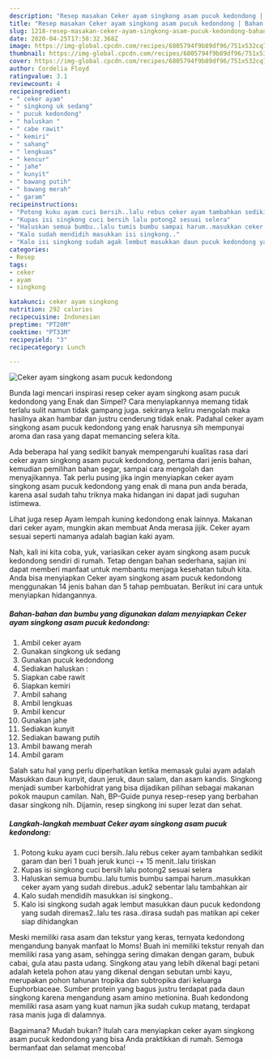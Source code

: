 ```yaml
---
description: "Resep masakan Ceker ayam singkong asam pucuk kedondong | Bahan Membuat Ceker ayam singkong asam pucuk kedondong Yang Paling Enak"
title: "Resep masakan Ceker ayam singkong asam pucuk kedondong | Bahan Membuat Ceker ayam singkong asam pucuk kedondong Yang Paling Enak"
slug: 1218-resep-masakan-ceker-ayam-singkong-asam-pucuk-kedondong-bahan-membuat-ceker-ayam-singkong-asam-pucuk-kedondong-yang-paling-enak
date: 2020-04-25T17:58:32.368Z
image: https://img-global.cpcdn.com/recipes/6805794f9b89df96/751x532cq70/ceker-ayam-singkong-asam-pucuk-kedondong-foto-resep-utama.jpg
thumbnail: https://img-global.cpcdn.com/recipes/6805794f9b89df96/751x532cq70/ceker-ayam-singkong-asam-pucuk-kedondong-foto-resep-utama.jpg
cover: https://img-global.cpcdn.com/recipes/6805794f9b89df96/751x532cq70/ceker-ayam-singkong-asam-pucuk-kedondong-foto-resep-utama.jpg
author: Cordelia Floyd
ratingvalue: 3.1
reviewcount: 4
recipeingredient:
- " ceker ayam"
- " singkong uk sedang"
- " pucuk kedondong"
- " haluskan "
- " cabe rawit"
- " kemiri"
- " sahang"
- " lengkuas"
- " kencur"
- " jahe"
- " kunyit"
- " bawang putih"
- " bawang merah"
- " garam"
recipeinstructions:
- "Potong kuku ayam cuci bersih..lalu rebus ceker ayam tambahkan sedikit garam dan beri 1 buah jeruk kunci -+ 15 menit..lalu tiriskan"
- "Kupas isi singkong cuci bersih lalu potong2 sesuai selera"
- "Haluskan semua bumbu..lalu tumis bumbu sampai harum..masukkan ceker ayam yang sudah direbus..aduk2 sebentar lalu tambahkan air"
- "Kalo sudah mendidih masukkan isi singkong.."
- "Kalo isi singkong sudah agak lembut masukkan daun pucuk kedondong yang sudah diremas2..lalu tes rasa..dirasa sudah pas matikan api ceker siap dihidangkan"
categories:
- Resep
tags:
- ceker
- ayam
- singkong

katakunci: ceker ayam singkong 
nutrition: 292 calories
recipecuisine: Indonesian
preptime: "PT20M"
cooktime: "PT33M"
recipeyield: "3"
recipecategory: Lunch

---
```



![Ceker ayam singkong asam pucuk kedondong](https://img-global.cpcdn.com/recipes/6805794f9b89df96/751x532cq70/ceker-ayam-singkong-asam-pucuk-kedondong-foto-resep-utama.jpg)

Bunda lagi mencari inspirasi resep ceker ayam singkong asam pucuk kedondong yang Enak dan Simpel? Cara menyiapkannya memang tidak terlalu sulit namun tidak gampang juga. sekiranya keliru mengolah maka hasilnya akan hambar dan justru cenderung tidak enak. Padahal ceker ayam singkong asam pucuk kedondong yang enak harusnya sih mempunyai aroma dan rasa yang dapat memancing selera kita.

Ada beberapa hal yang sedikit banyak mempengaruhi kualitas rasa dari ceker ayam singkong asam pucuk kedondong, pertama dari jenis bahan, kemudian pemilihan bahan segar, sampai cara mengolah dan menyajikannya. Tak perlu pusing jika ingin menyiapkan ceker ayam singkong asam pucuk kedondong yang enak di mana pun anda berada, karena asal sudah tahu triknya maka hidangan ini dapat jadi suguhan istimewa.

Lihat juga resep Ayam lempah kuning kedondong enak lainnya. Makanan dari ceker ayam, mungkin akan membuat Anda merasa jijik. Ceker ayam sesuai seperti namanya adalah bagian kaki ayam.


Nah, kali ini kita coba, yuk, variasikan ceker ayam singkong asam pucuk kedondong sendiri di rumah. Tetap dengan bahan sederhana, sajian ini dapat memberi manfaat untuk membantu menjaga kesehatan tubuh kita. Anda bisa menyiapkan Ceker ayam singkong asam pucuk kedondong menggunakan 14 jenis bahan dan 5 tahap pembuatan. Berikut ini cara untuk menyiapkan hidangannya.

<!--inarticleads1-->

##### Bahan-bahan dan bumbu yang digunakan dalam menyiapkan Ceker ayam singkong asam pucuk kedondong:

1. Ambil  ceker ayam
1. Gunakan  singkong uk sedang
1. Gunakan  pucuk kedondong
1. Sediakan  haluskan :
1. Siapkan  cabe rawit
1. Siapkan  kemiri
1. Ambil  sahang
1. Ambil  lengkuas
1. Ambil  kencur
1. Gunakan  jahe
1. Sediakan  kunyit
1. Sediakan  bawang putih
1. Ambil  bawang merah
1. Ambil  garam


Salah satu hal yang perlu diperhatikan ketika memasak gulai ayam adalah Masukkan daun kunyit, daun jeruk, daun salam, dan asam kandis. Singkong menjadi sumber karbohidrat yang bisa dijadikan pilihan sebagai makanan pokok maupun camilan. Nah, BP-Guide punya resep-resep yang berbahan dasar singkong nih. Dijamin, resep singkong ini super lezat dan sehat. 

<!--inarticleads2-->

##### Langkah-langkah membuat Ceker ayam singkong asam pucuk kedondong:

1. Potong kuku ayam cuci bersih..lalu rebus ceker ayam tambahkan sedikit garam dan beri 1 buah jeruk kunci -+ 15 menit..lalu tiriskan
1. Kupas isi singkong cuci bersih lalu potong2 sesuai selera
1. Haluskan semua bumbu..lalu tumis bumbu sampai harum..masukkan ceker ayam yang sudah direbus..aduk2 sebentar lalu tambahkan air
1. Kalo sudah mendidih masukkan isi singkong..
1. Kalo isi singkong sudah agak lembut masukkan daun pucuk kedondong yang sudah diremas2..lalu tes rasa..dirasa sudah pas matikan api ceker siap dihidangkan


Meski memiliki rasa asam dan tekstur yang keras, ternyata kedondong mengandung banyak manfaat lo Moms! Buah ini memiliki tekstur renyah dan memiliki rasa yang asam, sehingga sering dimakan dengan garam, bubuk cabai, gula atau pasta udang. Singkong atau yang lebih dikenal bagi petani adalah ketela pohon atau yang dikenal dengan sebutan umbi kayu, merupakan pohon tahunan tropika dan subtropika dari keluarga Euphorbiaceae. Sumber protein yang bagus justru terdapat pada daun singkong karena mengandung asam amino metionina. Buah kedondong memiliki rasa asam yang kuat namun jika sudah cukup matang, terdapat rasa manis juga di dalamnya. 

Bagaimana? Mudah bukan? Itulah cara menyiapkan ceker ayam singkong asam pucuk kedondong yang bisa Anda praktikkan di rumah. Semoga bermanfaat dan selamat mencoba!
